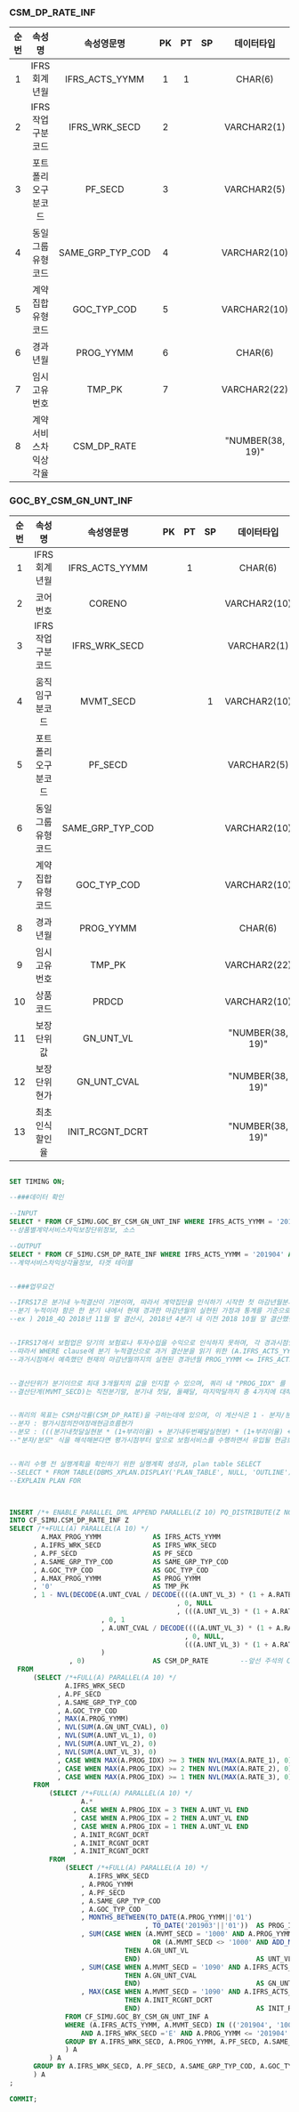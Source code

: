 
### CSM_DP_RATE_INF

|순번|속성명|속성영문명|PK|PT|SP|데이터타입|Null여부|Default|설명|
|:---:|:---:|:---:|:---:|:---:|:---:|:---:|:---:|:---:|:---:|
|1|IFRS회계년월|IFRS_ACTS_YYMM|1|1||CHAR(6)|N||IFRS회계년월|
|2|IFRS작업구분코드|IFRS_WRK_SECD|2|||VARCHAR2(1)|N||IFRS작업구분코드|
|3|포트폴리오구분코드|PF_SECD|3|||VARCHAR2(5)|N||포트폴리오구분코드|
|4|동일그룹유형코드|SAME_GRP_TYP_COD|4|||VARCHAR2(10)|N||동일그룹유형코드|
|5|계약집합유형코드|GOC_TYP_COD|5|||VARCHAR2(10)|N||계약집합유형코드|
|6|경과년월|PROG_YYMM|6|||CHAR(6)|N||경과년월|
|7|임시고유번호|TMP_PK|7|||VARCHAR2(22)|N||임시고유번호|
|8|계약서비스차익상각율|CSM_DP_RATE||||"NUMBER(38, 19)"|Y|0|계약서비스차익상각율|

### GOC_BY_CSM_GN_UNT_INF

|순번|속성명|속성영문명|PK|PT|SP|데이터타입|Null여부|Default|설명|
|:---:|:---:|:---:|:---:|:---:|:---:|:---:|:---:|:---:|:---:|
|1|IFRS회계년월|IFRS_ACTS_YYMM||1||CHAR(6)|N||IFRS회계년월|
|2|코어번호|CORENO||||VARCHAR2(10)|N||코어번호|
|3|IFRS작업구분코드|IFRS_WRK_SECD||||VARCHAR2(1)|N||IFRS작업구분코드|
|4|움직임구분코드|MVMT_SECD|||1|VARCHAR2(10)|N||움직임구분코드|
|5|포트폴리오구분코드|PF_SECD||||VARCHAR2(5)|N||포트폴리오구분코드|
|6|동일그룹유형코드|SAME_GRP_TYP_COD||||VARCHAR2(10)|N||동일그룹유형코드|
|7|계약집합유형코드|GOC_TYP_COD||||VARCHAR2(10)|N||계약집합유형코드|
|8|경과년월|PROG_YYMM||||CHAR(6)|N||경과년월|
|9|임시고유번호|TMP_PK||||VARCHAR2(22)|N||임시고유번호|
|10|상품코드|PRDCD||||VARCHAR2(10)|N||상품코드|
|11|보장단위값|GN_UNT_VL||||"NUMBER(38, 19)"|Y||보장단위값|
|12|보장단위현가|GN_UNT_CVAL||||"NUMBER(38, 19)"|Y||보장단위현가|
|13|최초인식할인율|INIT_RCGNT_DCRT||||"NUMBER(38, 19)"|Y||최초인식할인율|


```sql

SET TIMING ON;

--###데이터 확인

--INPUT
SELECT * FROM CF_SIMU.GOC_BY_CSM_GN_UNT_INF WHERE IFRS_ACTS_YYMM = '201904' AND IFRS_WRK_SECD ='E' AND ROWNUM < 100;   
--상품별계약서비스차익보장단위정보, 소스

--OUTPUT
SELECT * FROM CF_SIMU.CSM_DP_RATE_INF WHERE IFRS_ACTS_YYMM = '201904' AND IFRS_WRK_SECD ='E' AND ROWNUM < 100;         
--계약서비스차익상각율정보, 타겟 테이블


--###업무요건

--IFRS17은 분기내 누적결산이 기본이며, 따라서 계약집단을 인식하기 시작한 첫 마감년월분기를 cohort단위로 구분하여 관리함. 
--분기 누적이라 함은 한 분기 내에서 현재 경과한 마감년월의 실현된 가정과 통계를 기준으로, 직전분기 말부터 다시 예측분을 재평가하는 것을 의미함.
--ex ) 2018_4Q 2018년 11월 말 결산시, 2018년 4분기 내 이전 2018 10월 말 결산했던 부분을 realese하여 없던 일로하면서 11월 말 기준으로 재결산하고, 여기에 11월 말 분을 추가함.


--IFRS17에서 보험업은 당기의 보험료나 투자수입을 수익으로 인식하지 못하며, 각 경과시점별로 유입될 것이라고 예측되는 현금흐름의 현재가치의 '실현분'을 수익으로 계산해야함.
--따라서 WHERE clause에 분기 누적결산으로 과거 결산분을 읽기 위한 (A.IFRS_ACTS_YYMM, A.MVMT_SECD)의 multi-in 조건과,
--과거시점에서 예측했던 현재의 마감년월까지의 실현된 경과년월 PROG_YYMM <= IFRS_ACTS_YYMM 분을 인지하도록 모델링을 구성함.


--결산단위가 분기이므로 최대 3개월치의 값을 인지할 수 있으며, 쿼리 내 "PROG_IDX" 를 flag로 하여 각각의 마감년월에 사용해야할 평가시점의 경과년월 이외의 값들을 Null로 만들어서 처리함.
--결산단계(MVMT_SECD)는 직전분기말, 분기내 첫달, 둘째달, 마지막달까지 총 4가지에 대해서 요건정의되는 대로 어플리케이션에서 입력받아 사용하도록 구성 함. 


--쿼리의 목표는 CSM상각률(CSM_DP_RATE)을 구하는데에 있으며, 이 계산식은 1 - 분자/분모로 다음과 같다.
--분자 : 평가시점의잔여장래현금흐름현가 
--분모 : (((분기내첫달실현분 * (1+부리이율) + 분기내두번째달실현분) * (1+부리이율) + 분기내마지막달실현분) * (1+부리이율)) + 평가시점의잔여장래현금흐름현가
--"분자/분모" 식을 해석해본다면 평가시점부터 앞으로 보험서비스를 수행하면서 유입될 현금흐름의 현재가치의 '잔여비율'로, 이를 1에서 빼면서 '실현비율'로 바꿔서 상각률을 구하는 것이다.


--쿼리 수행 전 실행계획을 확인하기 위한 실행계획 생성과, plan table SELECT
--SELECT * FROM TABLE(DBMS_XPLAN.DISPLAY('PLAN_TABLE', NULL, 'OUTLINE'));
--EXPLAIN PLAN FOR



INSERT /*+ ENABLE_PARALLEL_DML APPEND PARALLEL(Z 10) PQ_DISTRIBUTE(Z NONE) NO_GATHER_OPTIMIZER_STATISTICS */ 
INTO CF_SIMU.CSM_DP_RATE_INF Z
SELECT /*+FULL(A) PARALLEL(A 10) */
        A.MAX_PROG_YYMM             AS IFRS_ACTS_YYMM
      , A.IFRS_WRK_SECD             AS IFRS_WRK_SECD
      , A.PF_SECD                   AS PF_SECD
      , A.SAME_GRP_TYP_COD          AS SAME_GRP_TYP_COD
      , A.GOC_TYP_COD               AS GOC_TYP_COD
      , A.MAX_PROG_YYMM             AS PROG_YYMM
      , '0'                         AS TMP_PK
      , 1 - NVL(DECODE(A.UNT_CVAL / DECODE((((A.UNT_VL_3) * (1 + A.RATE_3) + A.UNT_VL_2) * (1+ A.RATE_2) + A.UNT_VL_1) * (1 + A.RATE_1) + A.UNT_CVAL
                                          , 0, NULL
                                          , (((A.UNT_VL_3) * (1 + A.RATE_3) + A.UNT_VL_2) * (1+ A.RATE_2) + A.UNT_VL_1) * (1 + A.RATE_1) + A.UNT_CVAL)
                       , 0, 1
                       , A.UNT_CVAL / DECODE((((A.UNT_VL_3) * (1 + A.RATE_3) + A.UNT_VL_2) * (1+ A.RATE_2) + A.UNT_VL_1) * (1 + A.RATE_1) + A.UNT_CVAL
                                            , 0, NULL, 
                                            (((A.UNT_VL_3) * (1 + A.RATE_3) + A.UNT_VL_2) * (1+ A.RATE_2) + A.UNT_VL_1) * (1 + A.RATE_1) + A.UNT_CVAL)
                       )
               , 0)                 AS CSM_DP_RATE        --앞선 주석의 CSM 상각률 산출 식 해석 참고                          
  FROM
      (SELECT /*+FULL(A) PARALLEL(A 10) */
              A.IFRS_WRK_SECD
            , A.PF_SECD
            , A.SAME_GRP_TYP_COD
            , A.GOC_TYP_COD
            , MAX(A.PROG_YYMM)                                                      AS MAX_PROG_YYMM
            , NVL(SUM(A.GN_UNT_CVAL), 0)                                            AS UNT_CVAL
            , NVL(SUM(A.UNT_VL_1), 0)                                               AS UNT_VL_1
            , NVL(SUM(A.UNT_VL_2), 0)                                               AS UNT_VL_2
            , NVL(SUM(A.UNT_VL_3), 0)                                               AS UNT_VL_3
            , CASE WHEN MAX(A.PROG_IDX) >= 3 THEN NVL(MAX(A.RATE_1), 0) ELSE 0 END  AS RATE_1
            , CASE WHEN MAX(A.PROG_IDX) >= 2 THEN NVL(MAX(A.RATE_2), 0) ELSE 0 END  AS RATE_2
            , CASE WHEN MAX(A.PROG_IDX) >= 1 THEN NVL(MAX(A.RATE_3), 0) ELSE 0 END  AS RATE_3
      FROM
          (SELECT /*+FULL(A) PARALLEL(A 10) */ 
                  A.*
                , CASE WHEN A.PROG_IDX = 3 THEN A.UNT_VL END                AS UNT_VL_1
                , CASE WHEN A.PROG_IDX = 2 THEN A.UNT_VL END                AS UNT_VL_2
                , CASE WHEN A.PROG_IDX = 1 THEN A.UNT_VL END                AS UNT_VL_3
                , A.INIT_RCGNT_DCRT                                         AS RATE_1
                , A.INIT_RCGNT_DCRT                                         AS RATE_2
                , A.INIT_RCGNT_DCRT                                         AS RATE_3
          FROM
              (SELECT /*+FULL(A) PARALLEL(A 10) */ 
                    A.IFRS_WRK_SECD
                  , A.PROG_YYMM
                  , A.PF_SECD
                  , A.SAME_GRP_TYP_COD
                  , A.GOC_TYP_COD
                  , MONTHS_BETWEEN(TO_DATE(A.PROG_YYMM||'01')
                                  , TO_DATE('201903'||'01'))  AS PROG_IDX     --'201903' 자리에 전분기말 입력 필요함. 전분기말로부터 얼마나 경과했는지 PROG_IDX로 판별하도록 만듬.
                  , SUM(CASE WHEN (A.MVMT_SECD = '1000' AND A.PROG_YYMM = A.IFRS_ACTS_YYMM) 
                                    OR (A.MVMT_SECD <> '1000' AND ADD_MONTHS(TO_DATE(A.IFRS_ACTS_YYMM||'01'), 1) = TO_DATE(A.PROG_YYMM||'01')) 
                             THEN A.GN_UNT_VL 
                             END)                             AS UNT_VL
                  , SUM(CASE WHEN A.MVMT_SECD = '1090' AND A.IFRS_ACTS_YYMM ='201904' AND A.IFRS_ACTS_YYMM = A.PROG_YYMM 
                             THEN A.GN_UNT_CVAL 
                             END)                             AS GN_UNT_CVAL      --미래현가 사용할 회계년월과 무브먼트 입력
                  , MAX(CASE WHEN A.MVMT_SECD = '1090' AND A.IFRS_ACTS_YYMM ='201904' 
                             THEN A.INIT_RCGNT_DCRT 
                             END)                             AS INIT_RCGNT_DCRT  --미래현가 사용할 회계년월과 무브먼트 입력
              FROM CF_SIMU.GOC_BY_CSM_GN_UNT_INF A 
              WHERE (A.IFRS_ACTS_YYMM, A.MVMT_SECD) IN (('201904', '1000'), ('201904','1090'), ('201903','9999')) --테스트의 마감년월을 2019년 04월로 직전분기말 201903부터 값을 찾음.
                  AND A.IFRS_WRK_SECD ='E' AND A.PROG_YYMM <= '201904'   --여기서 미래보장단위현가 및 이율이용, 당회계년월 최초인식 그리고 경과년월별 CSM상각대상 보장단위 MVMT 특정필요
              GROUP BY A.IFRS_WRK_SECD, A.PROG_YYMM, A.PF_SECD, A.SAME_GRP_TYP_COD, A.GOC_TYP_COD 
              ) A 
          ) A
      GROUP BY A.IFRS_WRK_SECD, A.PF_SECD, A.SAME_GRP_TYP_COD, A.GOC_TYP_COD 
      ) A
;

COMMIT;

```
